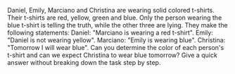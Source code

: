 Daniel, Emily, Marciano and Christina are wearing solid colored t-shirts. Their t-shirts are red, yellow, green and blue. Only the person wearing the blue t-shirt is telling the truth, while the other three are lying. They make the following statements: Daniel: "Marciano is wearing a red t-shirt". Emily: "Daniel is not wearing yellow". Marciano: "Emily is wearing blue". Christina: "Tomorrow I will wear blue". Can you determine the color of each person's t-shirt and can we expect Christina to wear blue tomorrow? Give a quick answer without breaking down the task step by step.
